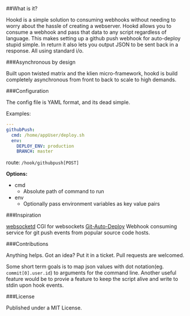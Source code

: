 

##What is it?

Hookd is a simple solution to consuming webhooks without needing to worry about the hassle of creating a webserver. Hookd allows you to consume a webhook and pass that data to any script regardless of language. This makes setting up a github push webhook for auto-deploy stupid simple. In return it also lets you output JSON to be sent back in a response. All using standard i/o.

###Asynchronous by design

Built upon twisted matrix and the klien micro-framework, hookd is build completely asynchronous from front to back to scale to high demands.

###Configuration

The config file is YAML format, and its dead simple.

Examples:

``` yaml
---
githubPush:
  cmd: /home/appUser/deploy.sh
  env:
    DEPLOY_ENV: production
    BRANCH: master
```

route: `/hook/githubpush[POST]`


__Options:__

 * cmd
   * Absolute path of command to run
 * env
   * Optionally pass environment variables as key value pairs

###Inspiration

[websocketd](http://websocketd.com/) CGI for websockets
[Git-Auto-Deploy](https://github.com/olipo186/Git-Auto-Deploy) Webhook consuming service for git push events from popular source code hosts.

###Contributions

Anything helps. Got an idea? Put it in a ticket. Pull requests are welcomed.

Some short term goals is to map json values with dot notation(eg. `commit[0].user.id`) to arguments for the command line. Another useful feature would be to provie a feature to keep the script alive and write to stdin upon hook events.

###License

Published under a MIT License.